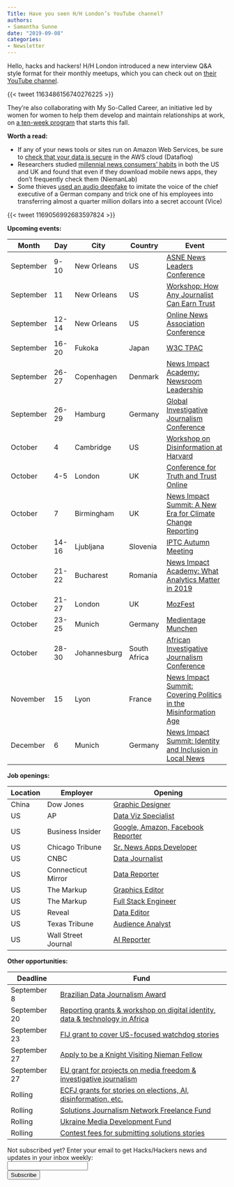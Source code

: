 ```yaml
---
Title: Have you seen H/H London’s YouTube channel?
authors: 
- Samantha Sunne
date: "2019-09-08"
categories:
- Newsletter
---
```


Hello, hacks and hackers! H/H London introduced a new interview Q&A style format for their monthly meetups, which you can check out on [their YouTube channel](https://www.youtube.com/channel/UC2hBotsAYUjfxvGvsHGicMQ/videos?disable_polymer=1).

{{< tweet 1163486156740276225 >}}

They’re also collaborating with My So-Called Career, an initiative led by women for women to help them develop and maintain relationships at work, on [a ten-week program](https://mailchi.mp/hackshackersldn.co.uk/mysocalledcareercohort) that starts this fall.

**Worth a read:**

* If any of your news tools or sites run on Amazon Web Services, be sure to [check that your data is secure](https://datafloq.com/read/best-practices-for-data-security-in-aws/6804) in the AWS cloud (Datafloq)
* Researchers studied [millennial news consumers’ habits](https://www.niemanlab.org/2019/09/young-people-may-download-news-apps-but-they-spend-very-little-time-with-them/) in both the US and UK and found that even if they download mobile news apps, they don’t frequently check them (NiemanLab)
* Some thieves [used an audio deepfake](https://www.vice.com/en_us/article/d3a7qa/thieves-used-audio-deep-fake-of-a-ceo-to-steal-dollar243000) to imitate the voice of the chief executive of a German company and trick one of his employees into transferring almost a quarter million dollars into a secret account (Vice)

{{< tweet 1169056992683597824 >}}

**Upcoming events:**

| Month | Day | City | Country | Event |
| ----- | --- | ---- | ------- | ----- |
September | 9-10 | New Orleans | US | [ASNE News Leaders Conference](https://www.asne.org/ev_calendar_day.asp?date=9%2F9%2F19&eventid=21)
September | 11 | New Orleans | US | [Workshop: How Any Journalist Can Earn Trust](https://ona19.journalists.org/sessions/23951256/)
September | 12-14 | New Orleans | US | [Online News Association Conference](https://journalists.org/events/)
September | 16-20 | Fukoka | Japan | [W3C TPAC](https://www.w3.org/2019/09/TPAC/)
September | 26-27 | Copenhagen | Denmark | [News Impact Academy: Newsroom Leadership](https://medium.com/we-are-the-european-journalism-centre/whats-new-in-climate-politics-and-local-reporting-join-our-free-news-impact-events-and-find-out-3c9bf2a833af)
September | 26-29 | Hamburg | Germany | [Global Investigative Journalism Conference](https://gijc2019.org/)
October | 4 | Cambridge | US | [Workshop on Disinformation at Harvard](https://cyber.harvard.edu/story/2019-04/comparative-approaches-disinformation-call-extended-abstracts)
October | 4-5 | London | UK | [Conference for Truth and Trust Online](https://truthandtrustonline.com/)
October | 7 | Birmingham | UK | [News Impact Summit: A New Era for Climate Change Reporting](https://medium.com/we-are-the-european-journalism-centre/whats-new-in-climate-politics-and-local-reporting-join-our-free-news-impact-events-and-find-out-3c9bf2a833af)
October | 14-16 | Ljubljana | Slovenia | [IPTC Autumn Meeting](https://iptc.org/events/autumn-meeting-2019/)
October | 21-22 | Bucharest | Romania | [News Impact Academy: What Analytics Matter in 2019](https://medium.com/we-are-the-european-journalism-centre/whats-new-in-climate-politics-and-local-reporting-join-our-free-news-impact-events-and-find-out-3c9bf2a833af)
October | 21-27 | London | UK | [MozFest](https://www.mozillafestival.org/en/)
October | 23-25 | Munich | Germany | [Medientage Munchen](https://medientage.de/?lang=en)
October | 28-30 | Johannesburg | South Africa | [African Investigative Journalism Conference](http://journalism.co.za/aijc/)
November | 15 | Lyon | France | [News Impact Summit: Covering Politics in the Misinformation Age](https://medium.com/we-are-the-european-journalism-centre/whats-new-in-climate-politics-and-local-reporting-join-our-free-news-impact-events-and-find-out-3c9bf2a833af)
December | 6 | Munich | Germany | [News Impact Summit: Identity and Inclusion in Local News](https://medium.com/we-are-the-european-journalism-centre/whats-new-in-climate-politics-and-local-reporting-join-our-free-news-impact-events-and-find-out-3c9bf2a833af)

**Job openings:**

| Location | Employer | Opening |
| -------- | -------- | ------- |
China | Dow Jones | [Graphic Designer](https://talkingbiznews.com/biz-news-help-wanted/dow-jones-is-seeking-a-graphic-designer/)
US | AP | [Data Viz Specialist](https://careers.ap.org/job/District-of-Columbia-Newsperson-DC/589109700/?locale=en_US)
US | Business Insider | [Google, Amazon, Facebook Reporter](https://talkingbiznews.com/biz-news-help-wanted/business-insider-seeks-amazon-google-facebook-reporter/)
US | Chicago Tribune | [Sr. News Apps Developer](https://github.com/newsapps/jobs/blob/master/senior-newsapps-developer-opening-090519.md)
US | CNBC | [Data Journalist](https://sjobs.brassring.com/TGnewUI/Search/home/HomeWithPreLoad?PageType=JobDetails&partnerid=25354&siteid=5108&jobid=459766#jobDetails=459766_5108)
US | Connecticut Mirror | [Data Reporter](https://careers.journalists.org/jobs/12746481/data-reporter)
US | The Markup | [Graphics Editor](https://boards.greenhouse.io/themarkup/jobs/4387231002)
US | The Markup | [Full Stack Engineer](https://boards.greenhouse.io/themarkup/jobs/4421520002)
US | Reveal | [Data Editor](https://www.ire.org/archives/jobs/job/data-editor-3)
US | Texas Tribune | [Audience Analyst](https://www.texastribune.org/jobs/audience-analyst-2019/)
US | Wall Street Journal | [AI Reporter](https://talkingbiznews.com/biz-news-help-wanted/wsj-pro-seeks-an-artificial-intelligence-reporter/)

**Other opportunities:**

| Deadline | Fund |
| -------- | ---- |
September 8 | [Brazilian Data Journalism Award](https://jornalismodedados.org/regulamento/)
September 20 | [Reporting grants & workshop on digital identity, data & technology in Africa](http://africachinareporting.co.za/2019/08/call-for-applications-reporting-grants-and-workshop-on-digital-identity-data-technology-in-africa-2019/)
September 23 | [FIJ grant to cover US-focused watchdog stories ](http://fij.org/apply-for-a-grant/)
September 27 | [Apply to be a Knight Visiting Nieman Fellow](https://nieman.harvard.edu/fellowships/nieman-visiting-fellowships/)
September 27 | [EU grant for projects on media freedom & investigative journalism](https://ec.europa.eu/digital-single-market/en/news/media-freedom-and-investigative-journalism-call-proposals)
Rolling | [ECFJ grants for stories on elections, AI, disinformation, etc.](https://www.eyebeam.org/eyebeam-center-for-the-future-of-journalism/)
Rolling | [Solutions Journalism Network Freelance Fund](https://thewholestory.solutionsjournalism.org/now-offering-travel-funds-for-freelancers-857c49f9b395)
Rolling | [Ukraine Media Development Fund](http://ijnet.org/en/opportunities/media-development-grants-available-ukraine)
Rolling | [Contest fees for submitting solutions stories](https://thewholestory.solutionsjournalism.org/submitting-your-solutions-story-to-a-journalism-award-contest-we-can-help-with-the-fees-12b3e3ab6b01?mc_cid=57b074cc10&mc_eid=f9f525b1fd)

<div id="mc_embed_signup"><form id="mc-embedded-subscribe-form" class="validate" action="//hackshackers.us1.list-manage.com/subscribe/post?u=c56f2e53d5ed6ef87f8aaa75c&amp;id=fb2bc6f10b" method="post" name="mc-embedded-subscribe-form" novalidate="" target="_blank">

<div id="mc_embed_signup_scroll">

<div class="mc-field-group"><label for="mce-EMAIL">Not subscribed yet? Enter your email to get Hacks/Hackers news and updates in your inbox weekly:  </label></div>

<div class="mc-field-group"><input id="mce-EMAIL" class="required email" name="EMAIL" type="email" value="" /></div>

<!-- real people should not fill this in and expect good things - do not remove this or risk form bot signups-->

<div style="position: absolute; left: -5000px;"><input tabindex="-1" name="b_c56f2e53d5ed6ef87f8aaa75c_fb2bc6f10b" type="text" value="" /></div>

<div class="clear"><input id="mc-embedded-subscribe" class="button" name="subscribe" type="submit" value="Subscribe" /></div>

</div>

</form></div>

<!--End mc_embed_signup-->

<meta name="twitter:card" content="summary">

<meta name="twitter:image:src" content="https://hackshackers.com/content-images/about/hackshackers_logomark.png">

